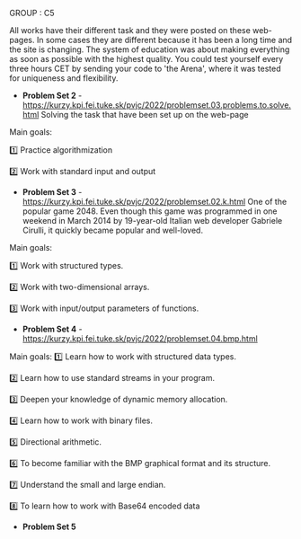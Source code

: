 GROUP : C5

All works have their different task and they were posted on these web-pages. In some cases they are different because it has been a long time and the site is changing. 
The system of education was about making everything as soon as possible with the highest quality. You could test yourself every three hours CET by sending your code to 'the Arena', where it was tested for uniqueness and flexibility.

- **Problem Set 2** - https://kurzy.kpi.fei.tuke.sk/pvjc/2022/problemset.03.problems.to.solve.html
Solving the task that have been set up on the web-page

Main goals:

1️⃣ Practice algorithmization

2️⃣ Work with standard input and output
- **Problem Set 3** - https://kurzy.kpi.fei.tuke.sk/pvjc/2022/problemset.02.k.html
One of the popular game 2048. Even though this game was programmed in one weekend in March 2014 by 19-year-old Italian web developer Gabriele Cirulli, it quickly became popular and well-loved.

Main goals: 

1️⃣ Work with structured types.

2️⃣ Work with two-dimensional arrays.

3️⃣ Work with input/output parameters of functions.
- **Problem Set 4** - https://kurzy.kpi.fei.tuke.sk/pvjc/2022/problemset.04.bmp.html

Main goals: 
1️⃣ Learn how to work with structured data types.

2️⃣ Learn how to use standard streams in your program.

3️⃣ Deepen your knowledge of dynamic memory allocation.

4️⃣ Learn how to work with binary files.

5️⃣ Directional arithmetic.

6️⃣ To become familiar with the BMP graphical format and its structure.

7️⃣ Understand the small and large endian.

8️⃣ To learn how to work with Base64 encoded data
- **Problem Set 5**


